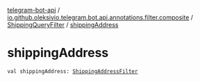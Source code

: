 [telegram-bot-api](../../index.md) / [io.github.oleksivio.telegram.bot.api.annotations.filter.composite](../index.md) / [ShippingQueryFilter](index.md) / [shippingAddress](./shipping-address.md)

# shippingAddress

`val shippingAddress: `[`ShippingAddressFilter`](../-shipping-address-filter/index.md)